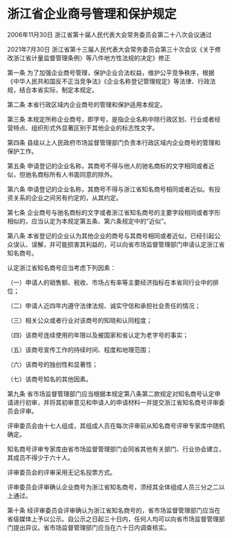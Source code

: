 # 浙江省企业商号管理和保护规定

2006年11月30日 浙江省第十届人民代表大会常务委员会第二十八次会议通过

2021年7月30日 浙江省第十三届人民代表大会常务委员会第三十次会议《关于修改浙江省计量监督管理条例〉等八件地方性法规的决定》修正



第一条 为了加强企业商号管理，保护企业合法权益，维护公平竞争秩序，根据《中华人民共和国反不正当竞争法》《企业名称登记管理规定》等法律、行政法规，结合本省实际，制定本规定。

第二条 本省行政区域内企业商号的管理和保护适用本规定。

第三条 本规定所称企业商号，即字号，是指企业名称中除行政区划、行业或者经营特点、组织形式外显著区别于其他企业的标志性文字。

第四条 县级以上人民政府市场监督管理部门负责本行政区域内企业商号的管理和保护工作。

第五条 申请登记的企业名称，其商号不得与他人的驰名商标的文字相同或者近似，但驰名商标所有人书面同意的除外。

第六条 申请登记的企业名称，其商号不得与浙江省知名商号相同或者近似。有投资关系的企业之间另有约定的，从其约定。

第七条 企业商号与驰名商标的文字或者浙江省知名商号的主要字段相同或者字形相似的，应当认定为本规定第五条、第六条规定中的“近似”。

第八条 本省登记的企业认为其他企业的商号与其商号相同或者近似，已经引起公众误认、误解，并可能损害其利益的，可以向省市场监督管理部门申请认定浙江省知名商号。

认定浙江省知名商号应当考虑下列因素：

（一）申请人的销售额、税收、市场占有率等主要经济指标在本省同行业中的排位；

（二）申请人近四年内遵守法律法规、诚实守信和承担社会责任的情况；

（三）相关公众或者行业对该商号的知晓和认同程度；

（四）该商号连续使用的年限以及被国家和省认定为老字号的事实；

（五）该商号宣传工作的持续时间、程度和地理范围；

（六）该商号的独创性和显著性；

（七）该商号知名的其他因素。

第九条 省市场监督管理部门应当根据本规定第八条第二款规定对知名商号认定申请进行初审，并将其初审意见和申请人的申请材料一并提交浙江省知名商号评审委员会评审。

评审委员会由十七人组成，其组成人员在每次评审前从知名商号评审专家库中随机确定。

知名商号评审专家库由省市场监督管理部门会同省其他有关部门、行业协会建立，其成员不得少于六十人。

评审委员会的评审采用无记名投票方式。

评审委员会评审确认企业商号为浙江省知名商号，须经其全体组成人员三分之二以上通过。

第十条 经评审委员会评审确认为浙江省知名商号的，省市场监督管理部门应当在省级媒体上予以公示。自公示之日起三十日内，任何人均可以向省市场监督管理部门提出异议。省市场监督管理部门应当在六十日内调查核实。
